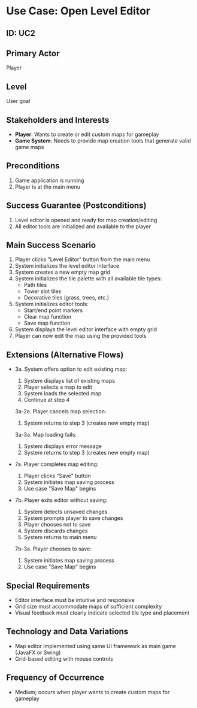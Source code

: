 # Use Case: Open Level Editor

## ID: UC2

## Primary Actor
Player

## Level
User goal

## Stakeholders and Interests
- **Player**: Wants to create or edit custom maps for gameplay
- **Game System**: Needs to provide map creation tools that generate valid game maps

## Preconditions
1. Game application is running
2. Player is at the main menu

## Success Guarantee (Postconditions)
1. Level editor is opened and ready for map creation/editing
2. All editor tools are initialized and available to the player

## Main Success Scenario
1. Player clicks "Level Editor" button from the main menu
2. System initializes the level editor interface
3. System creates a new empty map grid
4. System initializes the tile palette with all available tile types:
   - Path tiles
   - Tower slot tiles
   - Decorative tiles (grass, trees, etc.)
5. System initializes editor tools:
   - Start/end point markers
   - Clear map function
   - Save map function
6. System displays the level editor interface with empty grid
7. Player can now edit the map using the provided tools

## Extensions (Alternative Flows)
- 3a. System offers option to edit existing map:
  1. System displays list of existing maps
  2. Player selects a map to edit
  3. System loads the selected map
  4. Continue at step 4

  3a-2a. Player cancels map selection:
  1. System returns to step 3 (creates new empty map)

  3a-3a. Map loading fails:
  1. System displays error message
  2. System returns to step 3 (creates new empty map)

- 7a. Player completes map editing:
  1. Player clicks "Save" button
  2. System initiates map saving process
  3. Use case "Save Map" begins

- 7b. Player exits editor without saving:
  1. System detects unsaved changes
  2. System prompts player to save changes
  3. Player chooses not to save
  4. System discards changes
  5. System returns to main menu

  7b-3a. Player chooses to save:
  1. System initiates map saving process
  2. Use case "Save Map" begins

## Special Requirements
- Editor interface must be intuitive and responsive
- Grid size must accommodate maps of sufficient complexity
- Visual feedback must clearly indicate selected tile type and placement

## Technology and Data Variations
- Map editor implemented using same UI framework as main game (JavaFX or Swing)
- Grid-based editing with mouse controls

## Frequency of Occurrence
- Medium; occurs when player wants to create custom maps for gameplay 